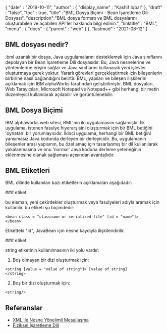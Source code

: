 {
  "date" : "2019-10-11",
  "author" : {
    "display_name" : "Kashif Iqbal"
},
  "draft" : "false",
  "toc" : true,
  "title" :"BML Dosya Biçimi - Bean İşaretleme Dili Dosyası",
  "description":"BML dosya formatı ve BML dosyalarını oluşturabilen ve açabilen API'ler hakkında bilgi edinin.",
  "linktitle" : "BML",
  "menu" : {
    "docs" : {
      "parent" : "web"
}
},
  "lastmod" : "2021-08-12"
}

## BML dosyası nedir?

.bml uzantılı bir dosya, Java uygulamalarını desteklemek için Java sınıflarını depolayan bir Bean İşaretleme Dili dosyasıdır. Bu, Java nesnelerine ve yöntemlerine erişim sağlar ve Java sınıflarını kullanarak yeni işlevler oluşturmaya gerek yoktur. Yararlı görevleri gerçekleştirmek için bileşenlerin birbirine nasıl bağlandığını belirtir. BML, yapıları ve bileşen ilişkilerini açıklamak için IBM alphaWorks tarafından geliştirilmiştir. BML dosyaları, Web Tarayıcıları, Microsoft Notepad ve Notepad++ gibi herhangi bir metin düzenleyici kullanılarak açılabilir ve görüntülenebilir.

## BML Dosya Biçimi

IBM alphaworks web sitesi, BML'nin iki uygulamasını sağlamıştır. İlk uygulama, istenen fasulye hiyerarşisini oluşturmak için bir BML betiğini 'oynatan' bir yorumlayıcıdır. İkinci uygulama, herhangi bir BML betiğini yansımasız Java kodunda derleyen bir derleyicidir. Bu, uygulamanın bileşenler arası yapısının, bu özel amaç için tasarlanmış bir dil kullanılarak yakalanmasına ve onu 'normal' Java koduna derleme yeteneğinin eklenmesine olanak sağlaması açısından avantajlıdır.

## BML Etiketleri

BML dilinde kullanılan bazı etiketlerin açıklamaları aşağıdadır:

###<bean> etiket:

bu<bean> eleman, yeni çekirdekler oluşturmak veya fasulyeleri adıyla aramak için kullanılır. bu<bean> etiketi şu biçimdedir:
```
<bean class = "classname or serialized file" [id = "name"]>
</bean>
```
Etiketteki "id", JavaBean için nesne kaydıyla ilişkilendirilir.

###<string> etiket

string etiketinin kullanılmasının iki yolu vardır:

1. Boş olmayan bir dizi oluşturmak için:

```
<string [value = "value of string"]> [value of string]
</string>
```
2. Boş bir dizi oluşturmak için:

```
<string/>
```
## Referanslar

* [XML ile Nesne Yönelimli Mesajlaşma](https://docs.oracle.com/cd/A87860_01/doc/appdev.817/a86030/adx16nt5.htm)
* [Fiziksel İşaretleme Dili](http://web.mit.edu/mecheng/pml/standards.htm)


